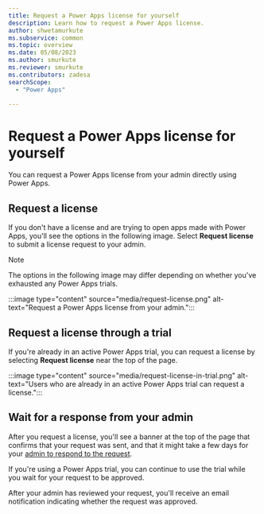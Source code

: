 ```yaml
---
title: Request a Power Apps license for yourself
description: Learn how to request a Power Apps license.
author: shwetamurkute
ms.subservice: common
ms.topic: overview
ms.date: 05/08/2023
ms.author: smurkute
ms.reviewer: smurkute
ms.contributors: zadesa
searchScope:
  - "Power Apps"

---
```

# Request a Power Apps license for yourself

You can request a Power Apps license from your admin directly using Power Apps.

## Request a license

If you don't have a license and are trying to open apps made with Power Apps, you'll see the options in the following image. Select **Request license** to submit a license request to your admin.

> [!NOTE]
> The options in the following image may differ depending on whether you've exhausted any Power Apps trials.

:::image type="content" source="media/request-license.png" alt-text="Request a Power Apps license from your admin.":::

## Request a license through a trial
If you're already in an active Power Apps trial, you can request a license by selecting **Request license** near the top of the page.

:::image type="content" source="media/request-license-in-trial.png" alt-text="Users who are already in an active Power Apps trial can request a license.":::

## Wait for a response from your admin
After you request a license, you'll see a banner at the top of the page that confirms that your request was sent, and that it might take a few days for your [admin to respond to the request](/microsoft-365/commerce/licenses/manage-license-requests?view=o365-worldwide#approve-or-deny-a-license-request&preserve-view=true).

If you're using a Power Apps trial, you can continue to use the trial while you wait for your request to be approved.

After your admin has reviewed your request, you'll receive an email notification indicating whether the request was approved.




